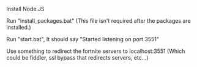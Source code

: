 Install Node.JS

Run "install_packages.bat" (This file isn't required after the packages are installed.)

Run "start.bat", It should say "Started listening on port 3551"

Use something to redirect the fortnite servers to localhost:3551 (Which could be fiddler, ssl bypass that redirects servers, etc...)
